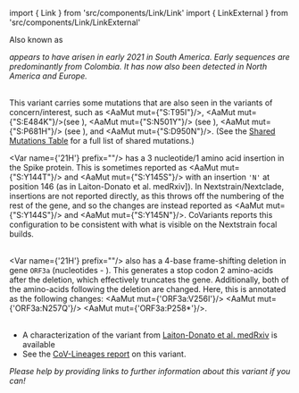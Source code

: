 import { Link } from 'src/components/Link/Link'
import { LinkExternal } from 'src/components/Link/LinkExternal'

Also known as <Lin name="B.1.621" />

<Var name="21H"/> appears to have arisen in early 2021 in South America. Early sequences are predominantly from Colombia.
It has now also been detected in North America and Europe.
<br/><br/>

This variant carries some mutations that are also seen in the variants of concern/interest, such as <AaMut mut={"S:T95I"}/>, <AaMut mut={"S:E484K"}/>(see <Mut name="S:E484"/>), <AaMut mut={"S:N501Y"}/> (see <Mut name="S:N501"/>), <AaMut mut={"S:P681H"}/> (see <Mut name="S:P681"/>), and <AaMut mut={"S:D950N"}/>. (See the [Shared Mutations Table](/shared-mutations) for a full list of shared mutations.)

<Var name={'21H'} prefix=""/> has a 3 nucleotide/1 amino acid insertion in the Spike protein.
This is sometimes reported as <AaMut mut={"S:Y144T"}/> and <AaMut mut={"S:Y145S"}/> with an insertion <code>'N'</code> at position 146 (as in <LinkExternal href="https://www.medrxiv.org/content/10.1101/2021.05.08.21256619v1">Laiton-Donato et al. medRxiv]</LinkExternal>).
In Nextstrain/Nextclade, insertions are not reported directly, as this throws off the numbering of the rest of the gene, and so the changes are instead reported as <AaMut mut={"S:Y144S"}/> and <AaMut mut={"S:Y145N"}/>.
CoVariants reports this configuration to be consistent with what is visible on the Nextstrain focal builds.
<br/><br/>

<Var name={'21H'} prefix=""/> also has a 4-base frame-shifting deletion in gene <code>ORF3a</code> (nucleotides <NucMut mut="G26158-" /> - <NucMut mut="A26161-" />).
This generates a stop codon 2 amino-acids after the deletion, which effectively truncates the gene.
Additionally, both of the amino-acids following the deletion are changed.
Here, this is annotated as the following changes: <AaMut mut={'ORF3a:V256I'}/> <AaMut mut={'ORF3a:N257Q'}/> <AaMut mut={'ORF3a:P258*'}/>. 
<br/><br/>

- A characterization of the variant from [Laiton-Donato et al. medRxiv](https://www.medrxiv.org/content/10.1101/2021.05.08.21256619v1) is available
- See the [CoV-Lineages report](https://cov-lineages.org/lineages/lineage_B.1.621.html) on this variant.

_Please help by providing links to further information about this variant if you can!_
